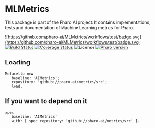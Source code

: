 # MLMetrics

This package is part of the Pharo AI project: It contains implementations, tests and documentation of Machine Learning metrics for Pharo.

![https://github.com/pharo-ai/MLMetrics/workflows/test/badge.svg](https://github.com/pharo-ai/MLMetrics/workflows/test/badge.svg)
[![Build Status](https://travis-ci.com/pharo-ai/MLMetrics.svg?branch=main)](https://travis-ci.com/pharo-ai/MLMetrics)
[![Coverage Status](https://coveralls.io/repos/github//pharo-ai/MLMetrics/badge.svg?branch=main)](https://coveralls.io/github/pharo-ai/MLMetrics?branch=main)
![License](https://img.shields.io/badge/license-MIT-blue.svg)
[![Pharo version](https://img.shields.io/badge/Pharo-8.0-%23aac9ff.svg)](https://pharo.org/download)

## Loading

```smalltalk
Metacello new
   baseline: 'AIMetrics';
   repository: 'github://pharo-ai/metrics/src';
   load.
```

## If you want to depend on it

```smalltalk
spec 
   baseline: 'AIMetrics' 
   with: [ spec repository: 'github://pharo-ai/metrics/src' ].
```
